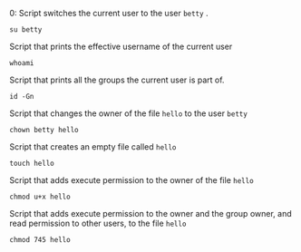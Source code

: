 0:  Script switches the current user to the user `betty` . 
    
    su betty
Script that prints the effective username of the current user
	  
    whoami
Script that prints all the groups the current user is part of.
	  
    id -Gn
Script that changes the owner of the file `hello` to the user `betty`
	  
    chown betty hello
	
Script that creates an empty file called `hello`
	  
    touch hello
Script that adds execute permission to the owner of the file `hello`
	  
    chmod u+x hello
Script that adds execute permission to the owner and the group owner, and read permission to other users, to the file `hello`
	  
    chmod 745 hello	 
